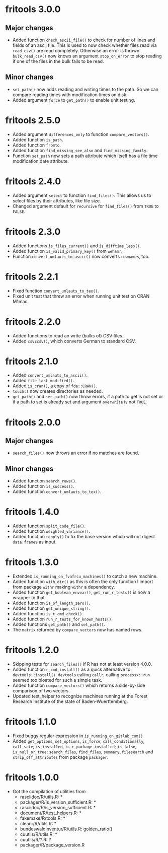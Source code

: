 # fritools 3.0.0

## Major changes
* Added function `check_ascii_file()` to check for number of lines and fields of
  an ascii file.
  This is used to now check whether files read via `read_csv()` are read
  completely. Otherwise an error is thrown.
  `bulk_read_csv()` now knows an argument `stop_on_error` to stop reading if one
  of the files in the bulk fails to be read.

## Minor changes
* `set_path()` now adds reading and writing times to the path. So we can compare
  reading times with modification times on disk.
* Added argument `force` to `get_path()` to enable unit testing.

# fritools 2.5.0

* Added argument `differences_only` to function `compare_vectors()`.
* Added function `is_path`.
* Added function `fromto`.
* Added function `find_missing_see_also` and `find_missing_family`.
* Function `set_path` now sets a path attribute which itself has a file time
  modification date attribute.

# fritools 2.4.0

* Added argument `select` to function `find_files()`. This allows us to select
  files by their attributes, like file size. 
* Changed argument default for `recursive` for `find_files()` from `TRUE` to
  `FALSE`.

# fritools 2.3.0

* Added functions `is_files_current()` and `is_difftime_less()`.
* Added function `is_valid_primary_key()` from `wehamr`.
* Function `convert_umlauts_to_ascii()` now converts `rownames`, too.

# fritools 2.2.1

* Fixed function `convert_umlauts_to_tex()`.
* Fixed unit test that threw an error when running unit test on CRAN M1mac.

# fritools 2.2.0

* Added functions to read an write (bulks of) CSV files.
* Added `csv2csv()`, which converts German to standard CSV.

# fritools 2.1.0

* Added `convert_umlauts_to_ascii()`.
* Added `file_last_modified()`.
* Added `is_cran()`, a copy of `fda::CRAN()`.
* `touch()` now creates directories as needed.
* `get_path()` and `set_path()` now throw errors, if a path to get is not set or
  if a path to set is already set and argument `overwrite` is not `TRUE`.

# fritools 2.0.0

## Major changes
* `search_files()` now throws an error if no matches are found.

## Minor changes
* Added function `search_rows()`.
* Added function `is_success()`.
* Added function `convert_umlauts_to_tex()`.

# fritools 1.4.0

* Added function `split_code_file()`.
* Added function `weighted_variance()`.
* Added function `tapply()` to fix the base version which will not digest
  `data.frame`s as input.

# fritools 1.3.0

* Extended `is_running_on_fvafrcu_machines()` to catch a new machine.
* Added function `with_dir()` as this is often the only function I import from
  package `withr` making `withr` a dependency.
* Added function `get_boolean_envvar()`, `get_run_r_tests()` is
  now a wrapper to that.
* Added function `is_of_length_zero()`.
* Added function `get_unique_string()`.
* Added function `is_r_cmd_check()`.
* Added function `run_r_tests_for_known_hosts()`.
* Added functions `get_path()` and `set_path()`.
* The `matrix` returned by `compare_vectors` now has named rows.

# fritools 1.2.0

* Skipping tests for `search_files()` if R has not at least version 4.0.0.
* Added function `r_cmd_install()` as a quick alternative to `devtools::install()`.
  `devtools` calling `callr`, calling `processx::run` seemed too bloated for 
  such a simple task.
* Added function `compare_vectors()` which returns a side-by-side comparison of 
  two vectors.
* Updated test\_helper to recognize machines running at the Forest Research
  Institute of the state of Baden-Wuerttemberg.

# fritools 1.1.0

* Fixed buggy regular expression in `is_running_on_gitlab_com()`
* Added `get_options`, `set_options`, `is_force`; 
  `call_conditionally`, `call_safe`;
  `is_installed`, `is_r_package_installed`;
  `is_false`, `is_null_or_true`;
  `search_files`, `find_files`, `summary.filesearch` and
  `strip_off_attributes`
  from package `packager`.


# fritools 1.0.0

* Got the compilation of utilities from
   - rasciidoc/R/utils.R: *
   - packager/R/is\_version\_sufficient.R: *
   - rasciidoc/R/is\_version\_sufficient.R: *
   - document/R/test\_helpers.R: *
   - fakemake/R/tools.R: *
   - cleanr/R/utils.R: *
   - bundeswaldinventur/R/utils.R: golden\_ratio()
   - cuutils/R/utils.R: *
   - cuutils/R/?.R: ?
   - packager/R/package\_version.R




